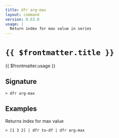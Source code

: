 ```yaml
---
title: dfr arg-max
layout: command
version: 0.63.0
usage: |
  Return index for max value in series
---
```


# `{{ $frontmatter.title }}`

<div style='white-space: pre-wrap;'>{{ $frontmatter.usage }}</div>

## Signature

```> dfr arg-max ```

## Examples

Returns index for max value
```shell
> [1 3 2] | dfr to-df | dfr arg-max
```

